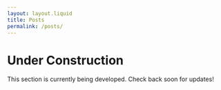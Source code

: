 ```yaml
---
layout: layout.liquid
title: Posts
permalink: /posts/
---
```


# Under Construction

This section is currently being developed. Check back soon for updates!